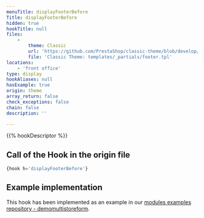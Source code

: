 ```yaml
---
menuTitle: displayFooterBefore
Title: displayFooterBefore
hidden: true
hookTitle: null
files:
    -
        theme: Classic
        url: 'https://github.com/PrestaShop/classic-theme/blob/develop/templates/_partials/footer.tpl'
        file: 'Classic Theme: templates/_partials/footer.tpl'
locations:
    - 'front office'
type: display
hookAliases: null
hasExample: true
origin: theme
array_return: false
check_exceptions: false
chain: false
description: ''

---
```


{{% hookDescriptor %}}

## Call of the Hook in the origin file

```php
{hook h='displayFooterBefore'}
```

## Example implementation

This hook has been implemented as an example in our [modules examples repository - demomultistoreform](https://github.com/PrestaShop/example-modules/tree/master/demomultistoreform).
